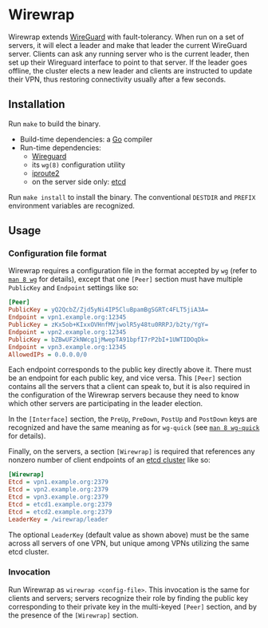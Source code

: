 # Wirewrap

Wirewrap extends [WireGuard](https://wireguard.com) with fault-tolerancy. When run on a set of servers, it will elect a
leader and make that leader the current WireGuard server. Clients can ask any running server who is the current leader,
then set up their Wireguard interface to point to that server. If the leader goes offline, the cluster elects a new
leader and clients are instructed to update their VPN, thus restoring connectivity usually after a few seconds.

## Installation

Run `make` to build the binary.

* Build-time dependencies: a [Go](https://golang.org) compiler
* Run-time dependencies:
  * [Wireguard](https://wireguard.com)
  * its `wg(8)` configuration utility
  * [iproute2](http://www.linuxfoundation.org/collaborate/workgroups/networking/iproute2)
  * on the server side only: [etcd](https://coreos.com/etcd/)

Run `make install` to install the binary. The conventional `DESTDIR` and `PREFIX` environment variables are recognized.

## Usage

### Configuration file format

Wirewrap requires a configuration file in the format accepted by `wg` (refer to
[`man 8 wg`](http://manpages.ubuntu.com/manpages/zesty/man8/wg.8.html) for details), except that one `[Peer]`
section must have multiple `PublicKey` and `Endpoint` settings like so:

```ini
[Peer]
PublicKey = yQ2QcbZ/Zjd5yNi4IP5CluBpamBgSGRTc4FLT5jiA3A=
Endpoint = vpn1.example.org:12345
PublicKey = zKx5ob+KIxxOVHnfMVjwolR5y48tu0RRPJ/b2ty/YgY=
Endpoint = vpn2.example.org:12345
PublicKey = bZBwUF2kNWcg1jMwepTA91bpfI7rP2bI+1UWTIDOqDk=
Endpoint = vpn3.example.org:12345
AllowedIPs = 0.0.0.0/0
```

Each endpoint corresponds to the public key directly above it. There must be an endpoint for each public key, and vice
versa. This `[Peer]` section contains all the servers that a client can speak to, but it is also required in the
configuration of the Wirewrap servers because they need to know which other servers are participating in the leader
election.

In the `[Interface]` section, the `PreUp`, `PreDown`, `PostUp` and `PostDown` keys are recognized and have the same
meaning as for `wg-quick` (see [`man 8 wg-quick`](http://manpages.ubuntu.com/manpages/zesty/man8/wg-quick.8.html) for
details).

Finally, on the servers, a section `[Wirewrap]` is required that references any nonzero number of client endpoints of an
[etcd cluster](https://coreos.com/etcd/docs/latest/) like so:

```ini
[Wirewrap]
Etcd = vpn1.example.org:2379
Etcd = vpn2.example.org:2379
Etcd = vpn3.example.org:2379
Etcd = etcd1.example.org:2379
Etcd = etcd2.example.org:2379
LeaderKey = /wirewrap/leader
```

The optional `LeaderKey` (default value as shown above) must be the same across all servers of one VPN, but unique
among VPNs utilizing the same etcd cluster.

### Invocation

Run Wirewrap as `wirewrap <config-file>`. This invocation is the same for clients and servers; servers recognize their
role by finding the public key corresponding to their private key in the multi-keyed `[Peer]` section, and by the
presence of the `[Wirewrap]` section.
